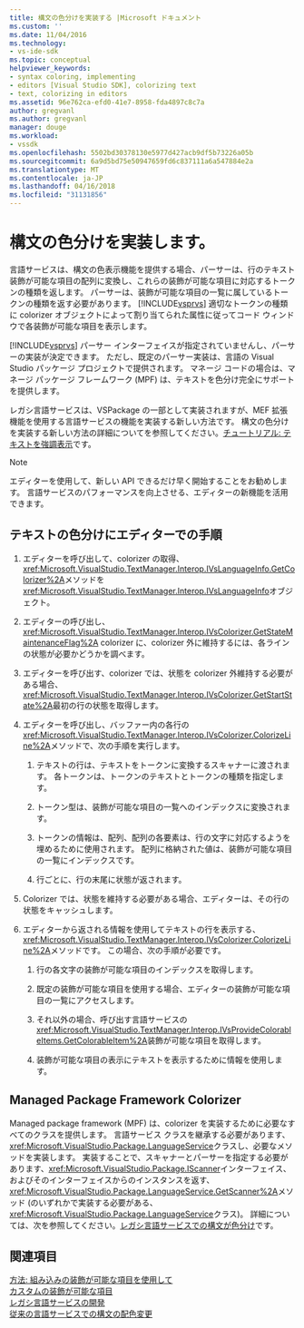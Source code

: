 ```yaml
---
title: 構文の色分けを実装する |Microsoft ドキュメント
ms.custom: ''
ms.date: 11/04/2016
ms.technology:
- vs-ide-sdk
ms.topic: conceptual
helpviewer_keywords:
- syntax coloring, implementing
- editors [Visual Studio SDK], colorizing text
- text, colorizing in editors
ms.assetid: 96e762ca-efd0-41e7-8958-fda4897c8c7a
author: gregvanl
ms.author: gregvanl
manager: douge
ms.workload:
- vssdk
ms.openlocfilehash: 5502bd30378130e5977d427acb9df5b73226a05b
ms.sourcegitcommit: 6a9d5bd75e50947659fd6c837111a6a547884e2a
ms.translationtype: MT
ms.contentlocale: ja-JP
ms.lasthandoff: 04/16/2018
ms.locfileid: "31131856"
---
```

# <a name="implementing-syntax-coloring"></a>構文の色分けを実装します。
言語サービスは、構文の色表示機能を提供する場合、パーサーは、行のテキスト装飾が可能な項目の配列に変換し、これらの装飾が可能な項目に対応するトークンの種類を返します。 パーサーは、装飾が可能な項目の一覧に属しているトークンの種類を返す必要があります。 [!INCLUDE[vsprvs](../../code-quality/includes/vsprvs_md.md)] 適切なトークンの種類に colorizer オブジェクトによって割り当てられた属性に従ってコード ウィンドウで各装飾が可能な項目を表示します。  
  
 [!INCLUDE[vsprvs](../../code-quality/includes/vsprvs_md.md)] パーサー インターフェイスが指定されていませんし、パーサーの実装が決定できます。 ただし、既定のパーサー実装は、言語の Visual Studio パッケージ プロジェクトで提供されます。 マネージ コードの場合は、マネージ パッケージ フレームワーク (MPF) は、テキストを色分け完全にサポートを提供します。  
  
 レガシ言語サービスは、VSPackage の一部として実装されますが、MEF 拡張機能を使用する言語サービスの機能を実装する新しい方法です。 構文の色分けを実装する新しい方法の詳細についてを参照してください。[チュートリアル: テキストを強調表示](../../extensibility/walkthrough-highlighting-text.md)です。  
  
> [!NOTE]
>  エディターを使用して、新しい API できるだけ早く開始することをお勧めします。 言語サービスのパフォーマンスを向上させる、エディターの新機能を活用できます。  
  
## <a name="steps-followed-by-an-editor-to-colorize-text"></a>テキストの色分けにエディターでの手順  
  
1.  エディターを呼び出して、colorizer の取得、<xref:Microsoft.VisualStudio.TextManager.Interop.IVsLanguageInfo.GetColorizer%2A>メソッドを<xref:Microsoft.VisualStudio.TextManager.Interop.IVsLanguageInfo>オブジェクト。  
  
2.  エディターの呼び出し、 <xref:Microsoft.VisualStudio.TextManager.Interop.IVsColorizer.GetStateMaintenanceFlag%2A> colorizer に、colorizer 外に維持するには、各ラインの状態が必要かどうかを調べます。  
  
3.  エディターを呼び出す、colorizer では、状態を colorizer 外維持する必要がある場合、<xref:Microsoft.VisualStudio.TextManager.Interop.IVsColorizer.GetStartState%2A>最初の行の状態を取得します。  
  
4.  エディターを呼び出し、バッファー内の各行の<xref:Microsoft.VisualStudio.TextManager.Interop.IVsColorizer.ColorizeLine%2A>メソッドで、次の手順を実行します。  
  
    1.  テキストの行は、テキストをトークンに変換するスキャナーに渡されます。 各トークンは、トークンのテキストとトークンの種類を指定します。  
  
    2.  トークン型は、装飾が可能な項目の一覧へのインデックスに変換されます。  
  
    3.  トークンの情報は、配列、配列の各要素は、行の文字に対応するようを埋めるために使用されます。 配列に格納された値は、装飾が可能な項目の一覧にインデックスです。  
  
    4.  行ごとに、行の末尾に状態が返されます。  
  
5.  Colorizer では、状態を維持する必要がある場合、エディターは、その行の状態をキャッシュします。  
  
6.  エディターから返される情報を使用してテキストの行を表示する、<xref:Microsoft.VisualStudio.TextManager.Interop.IVsColorizer.ColorizeLine%2A>メソッドです。 この場合、次の手順が必要です。  
  
    1.  行の各文字の装飾が可能な項目のインデックスを取得します。  
  
    2.  既定の装飾が可能な項目を使用する場合、エディターの装飾が可能な項目の一覧にアクセスします。  
  
    3.  それ以外の場合、呼び出す言語サービスの<xref:Microsoft.VisualStudio.TextManager.Interop.IVsProvideColorableItems.GetColorableItem%2A>装飾が可能な項目を取得します。  
  
    4.  装飾が可能な項目の表示にテキストを表示するために情報を使用します。  
  
## <a name="managed-package-framework-colorizer"></a>Managed Package Framework Colorizer  
 Managed package framework (MPF) は、colorizer を実装するために必要なすべてのクラスを提供します。 言語サービス クラスを継承する必要があります、<xref:Microsoft.VisualStudio.Package.LanguageService>クラスし、必要なメソッドを実装します。 実装することで、スキャナーとパーサーを指定する必要があります、<xref:Microsoft.VisualStudio.Package.IScanner>インターフェイス、およびそのインターフェイスからのインスタンスを返す、<xref:Microsoft.VisualStudio.Package.LanguageService.GetScanner%2A>メソッド (のいずれかで実装する必要がある、<xref:Microsoft.VisualStudio.Package.LanguageService>クラス)。 詳細については、次を参照してください。[レガシ言語サービスでの構文が色分け](../../extensibility/internals/syntax-colorizing-in-a-legacy-language-service.md)です。  
  
## <a name="see-also"></a>関連項目  
 [方法: 組み込みの装飾が可能な項目を使用して](../../extensibility/internals/how-to-use-built-in-colorable-items.md)   
 [カスタムの装飾が可能な項目](../../extensibility/internals/custom-colorable-items.md)   
 [レガシ言語サービスの開発](../../extensibility/internals/developing-a-legacy-language-service.md)   
 [従来の言語サービスでの構文の配色変更](../../extensibility/internals/syntax-colorizing-in-a-legacy-language-service.md)